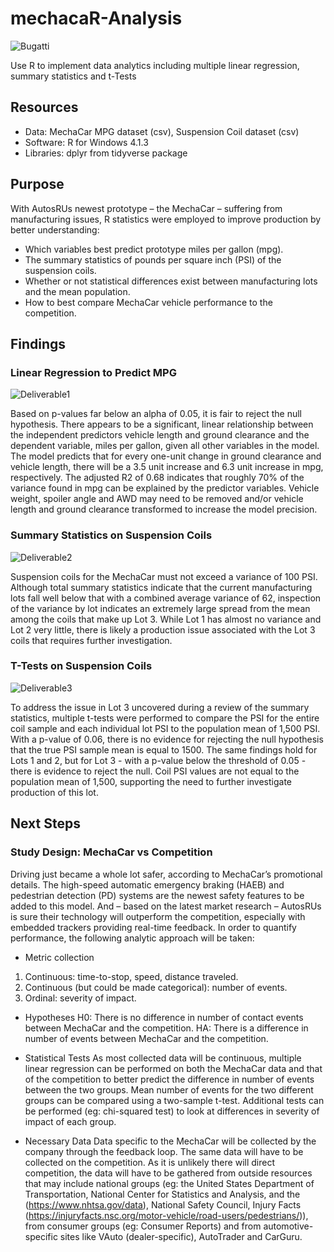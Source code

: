 # mechacaR-Analysis
![Bugatti](https://user-images.githubusercontent.com/30667001/160249501-6391a2c9-3e9d-44b0-8ad5-e730c8093178.jpg)

Use R to implement data analytics including multiple linear regression, summary statistics and t-Tests

## Resources
* Data: MechaCar MPG dataset (csv), Suspension Coil dataset (csv)
* Software: R for Windows 4.1.3
* Libraries: dplyr from tidyverse package

## Purpose
With AutosRUs newest prototype – the MechaCar – suffering from manufacturing issues, R statistics were employed to improve production by better understanding:
* Which variables best predict prototype miles per gallon (mpg).
* The summary statistics of pounds per square inch (PSI) of the suspension coils.
* Whether or not statistical differences exist between manufacturing lots and the mean population.
* How to best compare MechaCar vehicle performance to the competition.

## Findings
### Linear Regression to Predict MPG
![Deliverable1](https://user-images.githubusercontent.com/30667001/160253526-9b5acfc7-b1e8-46db-9cb5-bd67fde4fe87.png)

Based on p-values far below an alpha of 0.05, it is fair to reject the null hypothesis. There appears to be a significant, linear relationship between the independent predictors vehicle length and ground clearance and the dependent variable, miles per gallon, given all other variables in the model. The model predicts that for every one-unit change in ground clearance and vehicle length, there will be a 3.5 unit increase and 6.3 unit increase in mpg, respectively. The adjusted R2 of 0.68 indicates that roughly 70% of the variance found in mpg can be explained by the predictor variables. Vehicle weight, spoiler angle and AWD may need to be removed and/or vehicle length and ground clearance transformed to increase the model precision.

### Summary Statistics on Suspension Coils
![Deliverable2](https://user-images.githubusercontent.com/30667001/160253858-e48883ed-ebbc-4c20-bfe8-47482c241e5b.png)

Suspension coils for the MechaCar must not exceed a variance of 100 PSI. Although total summary statistics indicate that the current manufacturing lots fall well below that with a combined average variance of 62, inspection of the variance by lot indicates an extremely large spread from the mean among the coils that make up Lot 3. While Lot 1 has almost no variance and Lot 2 very little, there is likely a production issue associated with the Lot 3 coils that requires further investigation.

### T-Tests on Suspension Coils
![Deliverable3](https://user-images.githubusercontent.com/30667001/160255035-721ac3c8-e172-4de8-bd83-a8d6aabc0414.png)

To address the issue in Lot 3 uncovered during a review of the summary statistics, multiple t-tests were performed to compare the PSI for the entire coil sample and each individual lot PSI to the population mean of 1,500 PSI. With a p-value of 0.06, there is no evidence for rejecting the null hypothesis that the true PSI sample mean is equal to 1500. The same findings hold for Lots 1 and 2, but for Lot 3 - with a p-value below the threshold of 0.05 - there is evidence to reject the null. Coil PSI values are not equal to the population mean of 1,500, supporting the need to further investigate production of this lot.

## Next Steps
### Study Design: MechaCar vs Competition


Driving just became a whole lot safer, according to MechaCar’s promotional details. The high-speed automatic emergency braking (HAEB) and pedestrian detection (PD) systems are the newest safety features to be added to this model. And – based on the latest market research – AutosRUs is sure their technology will outperform the competition, especially with embedded trackers providing real-time feedback. In order to quantify performance, the following analytic approach will be taken:

* Metric collection
1. Continuous: time-to-stop, speed, distance traveled.
2. Continuous (but could be made categorical): number of events.
3. Ordinal: severity of impact.

* Hypotheses
H0: There is no difference in number of contact events between MechaCar and the competition.
HA: There is a difference in number of events between MechaCar and the competition.

* Statistical Tests
As most collected data will be continuous, multiple linear regression can be performed on both the MechaCar data and that of the competition to better predict the difference in number of events between the two groups. Mean number of events for the two different groups can be compared using a two-sample t-test. Additional tests can be performed (eg: chi-squared test) to look at differences in severity of impact of each group.

* Necessary Data
Data specific to the MechaCar will be collected by the company through the feedback loop. The same data will have to be collected on the competition. As it is unlikely there will direct competition, the data will have to be gathered from outside resources that may include national groups (eg: the United States Department of Transportation, National Center for Statistics and Analysis, and the (https://www.nhtsa.gov/data), National Safety Council, Injury Facts (https://injuryfacts.nsc.org/motor-vehicle/road-users/pedestrians/)), from consumer groups (eg: Consumer Reports) and from automotive-specific sites like VAuto (dealer-specific), AutoTrader and CarGuru.


